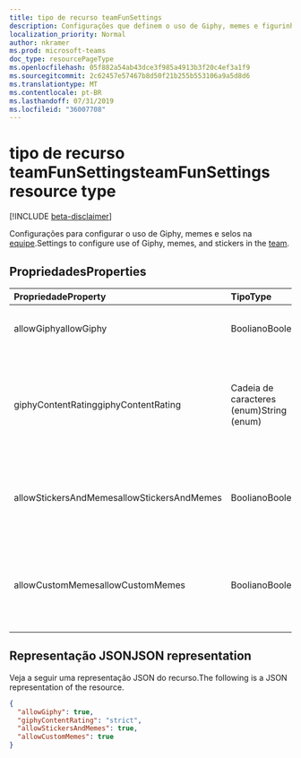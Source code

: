 ```yaml
---
title: tipo de recurso teamFunSettings
description: Configurações que definem o uso de Giphy, memes e figurinhas na equipe.
localization_priority: Normal
author: nkramer
ms.prod: microsoft-teams
doc_type: resourcePageType
ms.openlocfilehash: 05f882a54ab43dce3f985a4913b3f20c4ef3a1f9
ms.sourcegitcommit: 2c62457e57467b8d50f21b255b553106a9a5d8d6
ms.translationtype: MT
ms.contentlocale: pt-BR
ms.lasthandoff: 07/31/2019
ms.locfileid: "36007708"
---
```

# <a name="teamfunsettings-resource-type"></a><span data-ttu-id="2f281-103">tipo de recurso teamFunSettings</span><span class="sxs-lookup"><span data-stu-id="2f281-103">teamFunSettings resource type</span></span>

[!INCLUDE [beta-disclaimer](../../includes/beta-disclaimer.md)]

<span data-ttu-id="2f281-104">Configurações para configurar o uso de Giphy, memes e selos na [equipe](team.md).</span><span class="sxs-lookup"><span data-stu-id="2f281-104">Settings to configure use of Giphy, memes, and stickers in the [team](team.md).</span></span>

## <a name="properties"></a><span data-ttu-id="2f281-105">Propriedades</span><span class="sxs-lookup"><span data-stu-id="2f281-105">Properties</span></span>
| <span data-ttu-id="2f281-106">Propriedade</span><span class="sxs-lookup"><span data-stu-id="2f281-106">Property</span></span>     | <span data-ttu-id="2f281-107">Tipo</span><span class="sxs-lookup"><span data-stu-id="2f281-107">Type</span></span>   |<span data-ttu-id="2f281-108">Descrição</span><span class="sxs-lookup"><span data-stu-id="2f281-108">Description</span></span>|
|:---------------|:--------|:----------|
|<span data-ttu-id="2f281-109">allowGiphy</span><span class="sxs-lookup"><span data-stu-id="2f281-109">allowGiphy</span></span>|<span data-ttu-id="2f281-110">Booliano</span><span class="sxs-lookup"><span data-stu-id="2f281-110">Boolean</span></span>|<span data-ttu-id="2f281-111">Se definido como true, habilita o uso do Giphy.</span><span class="sxs-lookup"><span data-stu-id="2f281-111">If set to true, enables Giphy use.</span></span>|
|<span data-ttu-id="2f281-112">giphyContentRating</span><span class="sxs-lookup"><span data-stu-id="2f281-112">giphyContentRating</span></span>|<span data-ttu-id="2f281-113">Cadeia de caracteres (enum)</span><span class="sxs-lookup"><span data-stu-id="2f281-113">String (enum)</span></span>|<span data-ttu-id="2f281-114">Classificação de conteúdo do Giphy.</span><span class="sxs-lookup"><span data-stu-id="2f281-114">Giphy content rating.</span></span> <span data-ttu-id="2f281-115">Os valores possíveis são: `moderate` e `strict`.</span><span class="sxs-lookup"><span data-stu-id="2f281-115">Possible values are: `moderate`, `strict`.</span></span>|
|<span data-ttu-id="2f281-116">allowStickersAndMemes</span><span class="sxs-lookup"><span data-stu-id="2f281-116">allowStickersAndMemes</span></span>|<span data-ttu-id="2f281-117">Booliano</span><span class="sxs-lookup"><span data-stu-id="2f281-117">Boolean</span></span>|<span data-ttu-id="2f281-118">Se definido como true, permite que os usuários incluam adesivos e memes.</span><span class="sxs-lookup"><span data-stu-id="2f281-118">If set to true, enables users to include stickers and memes.</span></span>|
|<span data-ttu-id="2f281-119">allowCustomMemes</span><span class="sxs-lookup"><span data-stu-id="2f281-119">allowCustomMemes</span></span>|<span data-ttu-id="2f281-120">Booliano</span><span class="sxs-lookup"><span data-stu-id="2f281-120">Boolean</span></span>|<span data-ttu-id="2f281-121">Se definido como true, permite que os usuários incluam memes personalizados.</span><span class="sxs-lookup"><span data-stu-id="2f281-121">If set to true, enables users to include custom memes.</span></span>|

## <a name="json-representation"></a><span data-ttu-id="2f281-122">Representação JSON</span><span class="sxs-lookup"><span data-stu-id="2f281-122">JSON representation</span></span>

<span data-ttu-id="2f281-123">Veja a seguir uma representação JSON do recurso.</span><span class="sxs-lookup"><span data-stu-id="2f281-123">The following is a JSON representation of the resource.</span></span>

<!-- {
  "blockType": "resource",
  "@odata.type": "microsoft.graph.teamFunSettings"
}-->

```json
{
  "allowGiphy": true,
  "giphyContentRating": "strict",
  "allowStickersAndMemes": true,
  "allowCustomMemes": true
}
```

<!-- uuid: 8fcb5dbc-d5aa-4681-8e31-b001d5168d79
2015-10-25 14:57:30 UTC -->
<!--
{
  "type": "#page.annotation",
  "description": "team's funSettings resource",
  "keywords": "",
  "section": "documentation",
  "tocPath": "",
  "suppressions": []
}
-->
